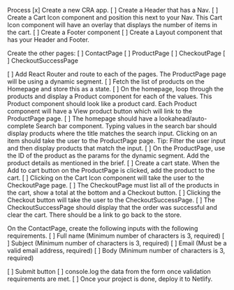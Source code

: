 Process
[x] Create a new CRA app.
[ ] Create a Header that has a Nav.
[ ] Create a Cart Icon component and position this next to your Nav. This Cart Icon component will have an overlay that displays the number of items in the cart.
[ ] Create a Footer component
[ ] Create a Layout component that has your Header and Footer.

Create the other pages:
[ ] ContactPage
[ ] ProductPage
[ ] CheckoutPage
[ ] CheckoutSuccessPage

[ ] Add React Router and route to each of the pages. The ProductPage page will be using a dynamic segment.
[ ] Fetch the list of products on the Homepage and store this as a state.
[ ] On the homepage, loop through the products and display a Product component for each of the values. This Product component should look like a product card. Each Product component will have a View product button which will link to the ProductPage page.
[ ] The homepage should have a lookahead/auto-complete Search bar component. Typing values in the search bar should display products where the title matches the search input. Clicking on an item should take the user to the ProductPage page. Tip: Filter the user input and then display products that match the input.
[ ] On the ProductPage, use the ID of the product as the params for the dynamic segment. Add the product details as mentioned in the brief.
[ ] Create a cart state. When the Add to cart button on the ProductPage is clicked, add the product to the cart.
[ ] Clicking on the Cart Icon component will take the user to the CheckoutPage page.
[ ] The CheckoutPage must list all of the products in the cart, show a total at the bottom and a Checkout button.
[ ] Clicking the Checkout button will take the user to the CheckoutSuccessPage.
[ ] The CheckoutSuccessPage should display that the order was successful and clear the cart. There should be a link to go back to the store.

On the ContactPage, create the following inputs with the following requirements.
[ ] Full name (Minimum number of characters is 3, required)
[ ] Subject (Minimum number of characters is 3, required)
[ ] Email (Must be a valid email address, required)
[ ] Body (Minimum number of characters is 3, required)

[ ] Submit button
[ ] console.log the data from the form once validation requirements are met.
[ ] Once your project is done, deploy it to Netlify.